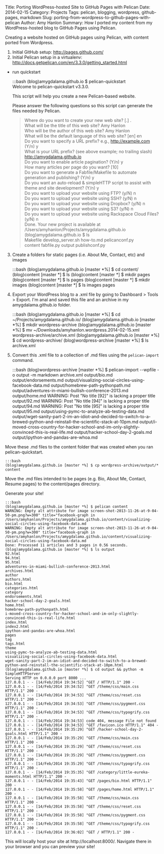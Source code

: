 Title: Porting WordPress-hosted Site to GitHub Pages with Pelican
Date: 2014-02-15
Category: Projects
Tags: pelican, blogging, wordpress, github-pages, markdown
Slug: porting-from-wordpress-to-github-pages-with-pelican
Author: Amy Hanlon
Summary: How I ported my content from my WordPress-hosted blog to GitHub Pages using Pelican.

Creating a website hosted on GitHub pages using Pelican, with content ported from Wordpress.

1. Initial GitHub setup: http://pages.github.com/
2. Initial Pelican setup in a virtualenv: http://docs.getpelican.com/en/3.3.0/getting_started.html
  * run quickstart  

	:::bash
	(blog)amygdalama.github.io $ pelican-quickstart  
	Welcome to pelican-quickstart v3.3.0.  

	This script will help you create a new Pelican-based website.  

	Please answer the following questions so this script can generate the files needed by Pelican.  

	> Where do you want to create your new web site? [.] .  
	> What will be the title of this web site? Amy Hanlon  
	> Who will be the author of this web site? Amy Hanlon  
	> What will be the default language of this web site? [en] en  
	> Do you want to specify a URL prefix? e.g., http://example.com   (Y/n) y  
	> What is your URL prefix? (see above example; no trailing slash) http://amygdalama.github.io  
	> Do you want to enable article pagination? (Y/n) y  
	> How many articles per page do you want? [10]  
	> Do you want to generate a Fabfile/Makefile to automate generation and publishing? (Y/n) y  
	> Do you want an auto-reload & simpleHTTP script to assist with theme and site development? (Y/n) y  
	> Do you want to upload your website using FTP? (y/N) n  
	> Do you want to upload your website using SSH? (y/N) n  
	> Do you want to upload your website using Dropbox? (y/N) n  
	> Do you want to upload your website using S3? (y/N) n  
	> Do you want to upload your website using Rackspace Cloud Files? (y/N) n  
	Done. Your new project is available at /Users/amyhanlon/Projects/amygdalama.github.io  
	(blog)amygdalama.github.io $ ls  
	Makefile		develop_server.sh	how-to.md		pelicanconf.py  
	content			fabfile.py		output			publishconf.py

3. Create a folders for static pages (i.e. About Me, Contact, etc) and images
	
	:::bash
	(blog)amygdalama.github.io [master *%] $ cd content/
	(blog)content [master *] $ ls
	(blog)content [master *] $ mkdir pages
	(blog)content [master *] $ ls
	pages
	(blog)content [master *] $ mkdir images
	(blog)content [master *] $ ls
	images	pages

4. Export your WordPress blog to a .xml file by going to Dashboard > Tools > Export. I'm anal and saved this file and an archive in my amygdalama.github.io folder.

	:::bash
	(blog)amygdalama.github.io [master *%] $ cd ~/Projects/amygdalama.github.io/
	(blog)amygdalama.github.io [master *%] $ mkdir wordpress-archive
	(blog)amygdalama.github.io [master *%] $ mv ~/Downloads/amyhanlon.wordpress.2014-02-15.xml wordpress-archive/archive.xml
	(blog)amygdalama.github.io [master *%] $ cd wordpress-archive/
	(blog)wordpress-archive [master *%] $ ls
	archive.xml

5. Convert this .xml file to a collection of .md files using the `pelican-import` command.

	:::bash
	(blog)wordpress-archive [master *%] $ pelican-import --wpfile -o output -m markdown archive.xml
	output/bio.md
	output/endorsements.md
	output/visualizing-social-circles-using-facebook-data.md
	output/homebrew-path-pythonpath.md
	output/adventures-in-miami-bullish-conference-2013.md
	output/home.md
	WARNING: Post "No title [92]" is lacking a proper title
	output/92.md
	WARNING: Post "No title [94]" is lacking a proper title
	output/94.md
	WARNING: Post "No title [95]" is lacking a proper title
	output/95.md
	output/using-pymc-to-analyze-ab-testing-data.md
	output/wget-sanity-part-2-im-an-idiot-and-decided-to-switch-to-a-brewed-python-and-reinstall-the-scientific-stack-at-10pm.md
	output/i-moved-cross-country-for-hacker-school-and-im-only-slightly-convinced-this-is-real-life.md
	output/hacker-school-day-2-goals.md
	output/ipython-and-pandas-are-whoa.md

Move these .md files to the content folder that was created when you ran pelican-quickstart.

	:::bash
	(blog)amygdalama.github.io [master *%] $ cp wordpress-archive/output/* content

Move the .md files intended to be pages (e.g. Bio, About Me, Contact, Resume pages) to the content/pages directory.


Generate your site!

	:::bash
	(blog)amygdalama.github.io [master *%] $ pelican content
	WARNING: Empty alt attribute for image screen-shot-2013-11-26-at-9-04-50-pm.png?w=300" title="facebook-graph in /Users/amyhanlon/Projects/amygdalama.github.io/content/visualizing-social-circles-using-facebook-data.md
	WARNING: Empty alt attribute for image screen-shot-2013-11-26-at-9-04-50-pm.png?w=300" title="facebook-graph in /Users/amyhanlon/Projects/amygdalama.github.io/content/visualizing-social-circles-using-facebook-data.md
	Done: Processed 11 articles and 3 pages in 0.56 seconds.
	(blog)amygdalama.github.io [master *%] $ ls output
	92.html
	94.html
	95.html
	adventures-in-miami-bullish-conference-2013.html
	archives.html
	author
	authors.html
	bio.html
	categories.html
	category
	endorsements.html
	hacker-school-day-2-goals.html
	home.html
	homebrew-path-pythonpath.html
	i-moved-cross-country-for-hacker-school-and-im-only-slightly-convinced-this-is-real-life.html
	index.html
	index2.html
	ipython-and-pandas-are-whoa.html
	pages
	tag
	tags.html
	theme
	using-pymc-to-analyze-ab-testing-data.html
	visualizing-social-circles-using-facebook-data.html
	wget-sanity-part-2-im-an-idiot-and-decided-to-switch-to-a-brewed-python-and-reinstall-the-scientific-stack-at-10pm.html
	(blog)amygdalama.github.io [master *%] $ cd output && python -m SimpleHTTPServer
	Serving HTTP on 0.0.0.0 port 8000 ...
	127.0.0.1 - - [14/Feb/2014 19:34:52] "GET / HTTP/1.1" 200 -
	127.0.0.1 - - [14/Feb/2014 19:34:52] "GET /theme/css/main.css HTTP/1.1" 200 -
	127.0.0.1 - - [14/Feb/2014 19:34:53] "GET /theme/css/reset.css HTTP/1.1" 200 -
	127.0.0.1 - - [14/Feb/2014 19:34:53] "GET /theme/css/pygment.css HTTP/1.1" 200 -
	127.0.0.1 - - [14/Feb/2014 19:34:53] "GET /theme/css/typogrify.css HTTP/1.1" 200 -
	127.0.0.1 - - [14/Feb/2014 19:34:53] code 404, message File not found
	127.0.0.1 - - [14/Feb/2014 19:34:53] "GET /favicon.ico HTTP/1.1" 404 -
	127.0.0.1 - - [14/Feb/2014 19:35:29] "GET /hacker-school-day-2-goals.html HTTP/1.1" 200 -
	127.0.0.1 - - [14/Feb/2014 19:35:29] "GET /theme/css/main.css HTTP/1.1" 200 -
	127.0.0.1 - - [14/Feb/2014 19:35:29] "GET /theme/css/reset.css HTTP/1.1" 200 -
	127.0.0.1 - - [14/Feb/2014 19:35:29] "GET /theme/css/pygment.css HTTP/1.1" 200 -
	127.0.0.1 - - [14/Feb/2014 19:35:29] "GET /theme/css/typogrify.css HTTP/1.1" 200 -
	127.0.0.1 - - [14/Feb/2014 19:35:35] "GET /category/little-eureka-moments.html HTTP/1.1" 200 -
	127.0.0.1 - - [14/Feb/2014 19:35:43] "GET /pages/bio.html HTTP/1.1" 200 -
	127.0.0.1 - - [14/Feb/2014 19:35:58] "GET /pages/home.html HTTP/1.1" 200 -
	127.0.0.1 - - [14/Feb/2014 19:35:58] "GET /theme/css/main.css HTTP/1.1" 200 -
	127.0.0.1 - - [14/Feb/2014 19:35:58] "GET /theme/css/reset.css HTTP/1.1" 200 -
	127.0.0.1 - - [14/Feb/2014 19:35:58] "GET /theme/css/pygment.css HTTP/1.1" 200 -
	127.0.0.1 - - [14/Feb/2014 19:35:58] "GET /theme/css/typogrify.css HTTP/1.1" 200 -
	127.0.0.1 - - [14/Feb/2014 19:36:02] "GET / HTTP/1.1" 200 -

This will locally host your site at http://localhost:8000/. Navigate there in your browser and you can preview your site!
